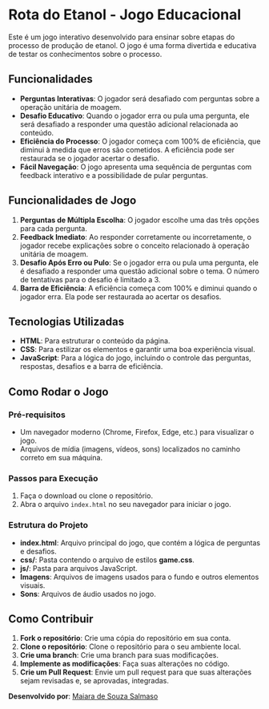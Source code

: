 # Rota do Etanol - Jogo Educacional

Este é um jogo interativo desenvolvido para ensinar sobre etapas do processo de produção de etanol. O jogo é uma forma divertida e educativa de testar os conhecimentos sobre o processo.

## Funcionalidades

- **Perguntas Interativas**: O jogador será desafiado com perguntas sobre a operação unitária de moagem.
- **Desafio Educativo**: Quando o jogador erra ou pula uma pergunta, ele será desafiado a responder uma questão adicional relacionada ao conteúdo.
- **Eficiência do Processo**: O jogador começa com 100% de eficiência, que diminui à medida que erros são cometidos. A eficiência pode ser restaurada se o jogador acertar o desafio.
- **Fácil Navegação**: O jogo apresenta uma sequência de perguntas com feedback interativo e a possibilidade de pular perguntas.

## Funcionalidades de Jogo

1. **Perguntas de Múltipla Escolha**: O jogador escolhe uma das três opções para cada pergunta.
2. **Feedback Imediato**: Ao responder corretamente ou incorretamente, o jogador recebe explicações sobre o conceito relacionado à operação unitária de moagem.
3. **Desafio Após Erro ou Pulo**: Se o jogador erra ou pula uma pergunta, ele é desafiado a responder uma questão adicional sobre o tema. O número de tentativas para o desafio é limitado a 3.
4. **Barra de Eficiência**: A eficiência começa com 100% e diminui quando o jogador erra. Ela pode ser restaurada ao acertar os desafios.

## Tecnologias Utilizadas

- **HTML**: Para estruturar o conteúdo da página.
- **CSS**: Para estilizar os elementos e garantir uma boa experiência visual.
- **JavaScript**: Para a lógica do jogo, incluindo o controle das perguntas, respostas, desafios e a barra de eficiência.

## Como Rodar o Jogo

### Pré-requisitos

- Um navegador moderno (Chrome, Firefox, Edge, etc.) para visualizar o jogo.
- Arquivos de mídia (imagens, vídeos, sons) localizados no caminho correto em sua máquina.

### Passos para Execução

1. Faça o download ou clone o repositório.
2. Abra o arquivo `index.html` no seu navegador para iniciar o jogo.

### Estrutura do Projeto

- **index.html**: Arquivo principal do jogo, que contém a lógica de perguntas e desafios.
- **css/**: Pasta contendo o arquivo de estilos **game.css**.
- **js/**: Pasta para arquivos JavaScript.
- **Imagens**: Arquivos de imagens usados para o fundo e outros elementos visuais.
- **Sons**: Arquivos de áudio usados no jogo.

## Como Contribuir

1. **Fork o repositório**: Crie uma cópia do repositório em sua conta.
2. **Clone o repositório**: Clone o repositório para o seu ambiente local.
3. **Crie uma branch**: Crie uma branch para suas modificações.
4. **Implemente as modificações**: Faça suas alterações no código.
5. **Crie um Pull Request**: Envie um pull request para que suas alterações sejam revisadas e, se aprovadas, integradas.


**Desenvolvido por**: [Maiara de Souza Salmaso](https://github.com/maiarasalmaso)

